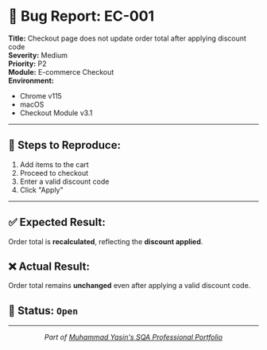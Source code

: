 # 🐞 Bug Report: EC-001

**Title:** Checkout page does not update order total after applying discount code  
**Severity:** Medium  
**Priority:** P2  
**Module:** E-commerce Checkout  
**Environment:**  
- Chrome v115  
- macOS  
- Checkout Module v3.1  

---

## 🔁 Steps to Reproduce:

1. Add items to the cart  
2. Proceed to checkout  
3. Enter a valid discount code  
4. Click "Apply"  

---

## ✅ Expected Result:

Order total is **recalculated**, reflecting the **discount applied**.

## ❌ Actual Result:

Order total remains **unchanged** even after applying a valid discount code.

## 📌 Status: `Open`

---

<div align="center">
  <i>Part of <a href="https://github.com/Yasin-asif/SQA-Professional-Portfolio">Muhammad Yasin's SQA Professional Portfolio</a></i>
</div> 